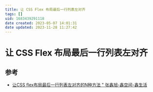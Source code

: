 ```yaml
---
title: 让 CSS Flex 布局最后一行列表左对齐
tags: []
uid: 1683439291118
date created: 2023-05-07 14:01:31
date updated: 2023-11-28 11:27:42
---
```


# 让 CSS Flex 布局最后一行列表左对齐

## 参考

- [让CSS flex布局最后一行列表左对齐的N种方法 " 张鑫旭-鑫空间-鑫生活](https://www.zhangxinxu.com/wordpress/2019/08/css-flex-last-align/)
